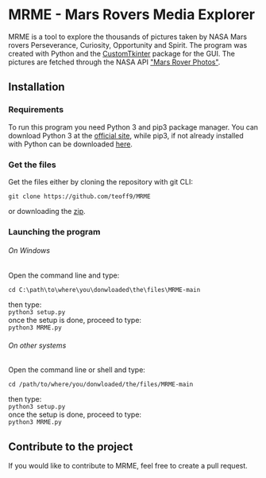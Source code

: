 # MRME - Mars Rovers Media Explorer

MRME is a tool to explore the thousands of pictures taken by NASA Mars rovers Perseverance, Curiosity, Opportunity and Spirit.
The program was created with Python and the [CustomTkinter][1] package for the GUI. The pictures are fetched through the NASA API ["Mars Rover Photos"][2].

## Installation

### Requirements

To run this program you need Python 3 and pip3 package manager.
You can download Python 3 at the [official site][3], while pip3, if not already installed with Python can be downloaded [here][4].

### Get the files

Get the files either by cloning the repository with git CLI:    

 `git clone https://github.com/teoff9/MRME`

or downloading the [zip][5].

### Launching the program

###### On Windows

Open the command line and type:   
  
`cd C:\path\to\where\you\donwloaded\the\files\MRME-main`  
  
then type:   
`python3 setup.py`  
 once the setup is done, proceed to type:   
`python3 MRME.py`
 
###### On other systems
  
Open the command line or shell and type:   
  
`cd /path/to/where/you/donwloaded/the/files/MRME-main`  
  
then type:   
`python3 setup.py`  
 once the setup is done, proceed to type:   
`python3 MRME.py`
  
## Contribute to the project

If you would like to contribute to MRME, feel free to create a pull request.

[1]: https://github.com/TomSchimansky/CustomTkinter      "TomSchimansky/CustomTkinter"
[2]: https://api.nasa.gov/                               "NASA Open APIs"
[3]: https://www.python.org/downloads/                   "python.org"
[4]: https://pip.pypa.io/en/stable/installation/         "pip documentation"
[5]: https://github.com/teoff9/MRME/archive/refs/heads/main.zip "Download the zip"
